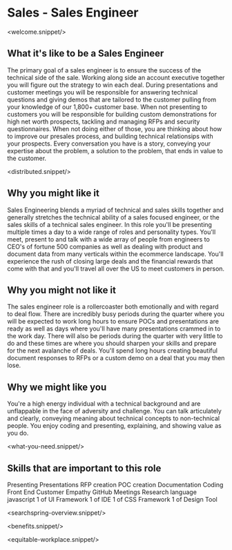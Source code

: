 # Sales - Sales Engineer
<welcome.snippet/>

## What it's like to be a Sales Engineer
The primary goal of a sales engineer is to ensure the success of the technical side of the sale.  Working along side
an account executive together you will figure out the strategy to win each deal.  During presentations and customer
meetings you will be responsible for answering technical questions and giving demos that are tailored to the customer 
pulling from your knowledge of our 1,800+ customer base.
When not presenting to customers you will be responsible for building custom demonstrations for high net worth prospects,
tackling and managing RFPs and security questionnaires.
When not doing either of those, you are thinking about how to improve our presales process, and building technical relationsips
with your prospects.
Every conversation you have is a story, conveying your expertise about the problem, a solution to the problem, that ends in
value to the customer.

<distributed.snippet/>

## Why you might like it
Sales Engineering blends a myriad of technical and sales skills together and generally stretches the technical ability of a 
sales focused engineer, or the sales skills of a technical sales engineer.
In this role you'll be presenting multiple times a day to a wide range of roles and personality types.
You'll meet, present to and talk with a wide array of people from engineers to CEO's of fortune 500 companies as well as 
dealing with product and document data from many verticals within the ecommerce landscape.
You'll experience the rush of closing large deals and the financial rewards that come with that and you'll travel all 
over the US to meet customers in person.

## Why you might not like it
The sales engineer role is a rollercoaster both emotionally and with regard to deal flow. There are incredibly busy periods during the quarter where you will be expected
to work long hours to ensure POCs and presentations are ready as well as days where you'll have many presentations crammed
in to the work day.  There will also be periods during the quarter with very little to do and these times are where you should
sharpen your skills and prepare for the next avalanche of deals.
You'll spend long hours creating beautiful document responses to RFPs or a custom demo on a deal that you may then lose. 

## Why we might like you
You're a high energy individual with a technical background and are unflappable in the face of adversity and challenge.
You can talk articulately and clearly, conveying meaning about technical concepts to non-technical people. 
You enjoy coding and presenting, explaining, and showing value as you do.


<what-you-need.snippet/>

## Skills that are important to this role

<skills>
Presenting
Presentations
RFP creation
POC creation
Documentation
Coding
Front End
Customer Empathy
GitHub
Meetings
Research
language javascript
1 of UI Framework
1 of IDE
1 of CSS Framework
1 of Design Tool
</skills>

<inherit doc="base.md"/>

<searchspring-overview.snippet/>

<benefits.snippet/>

<equitable-workplace.snippet/>
